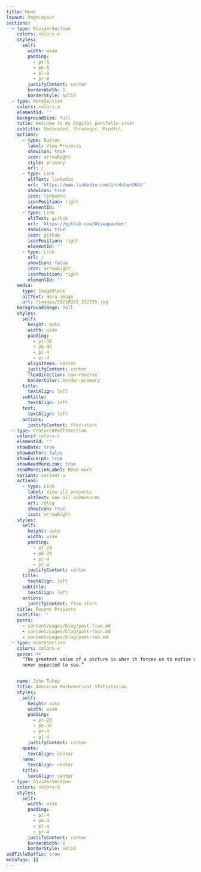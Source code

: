 ```yaml
---
title: Home
layout: PageLayout
sections:
  - type: DividerSection
    colors: colors-e
    styles:
      self:
        width: wide
        padding:
          - pt-0
          - pb-6
          - pl-0
          - pr-0
        justifyContent: center
        borderWidth: 1
        borderStyle: solid
  - type: HeroSection
    colors: colors-a
    elementId: ''
    backgroundSize: full
    title: Welcome to my digital portfolio site!
    subtitle: Dedicated. Strategic. Mindful.
    actions:
      - type: Button
        label: View Projects
        showIcon: true
        icon: arrowRight
        style: primary
        url: /
      - type: Link
        altText: linkedin
        url: 'https://www.linkedin.com/in/dchen564/'
        showIcon: true
        icon: linkedin
        iconPosition: right
        elementId: ''
      - type: Link
        altText: github
        url: 'https://github.com/Wisequacker'
        showIcon: true
        icon: github
        iconPosition: right
        elementId: ''
      - type: Link
        url: /
        showIcon: false
        icon: arrowRight
        iconPosition: right
        elementId: ''
    media:
      type: ImageBlock
      altText: Hero image
      url: /images/20210329_232725.jpg
    backgroundImage: null
    styles:
      self:
        height: auto
        width: wide
        padding:
          - pt-36
          - pb-48
          - pl-4
          - pr-4
        alignItems: center
        justifyContent: center
        flexDirection: row-reverse
        borderColor: border-primary
      title:
        textAlign: left
      subtitle:
        textAlign: left
      text:
        textAlign: left
      actions:
        justifyContent: flex-start
  - type: FeaturedPostsSection
    colors: colors-c
    elementId: ''
    showDate: true
    showAuthor: false
    showExcerpt: true
    showReadMoreLink: true
    readMoreLinkLabel: Read more
    variant: variant-a
    actions:
      - type: Link
        label: View all projects
        altText: See all adventures
        url: /blog
        showIcon: true
        icon: arrowRight
    styles:
      self:
        height: auto
        width: wide
        padding:
          - pt-24
          - pb-24
          - pl-4
          - pr-4
        justifyContent: center
      title:
        textAlign: left
      subtitle:
        textAlign: left
      actions:
        justifyContent: flex-start
    title: Recent Projects
    subtitle: ''
    posts:
      - content/pages/blog/post-five.md
      - content/pages/blog/post-four.md
      - content/pages/blog/post-two.md
  - type: QuoteSection
    colors: colors-e
    quote: >+
      “The greatest value of a picture is when it forces us to notice what we
      never expected to see.”


    name: John Tukey
    title: American Mathematical Statistician
    styles:
      self:
        height: auto
        width: wide
        padding:
          - pt-28
          - pb-36
          - pr-4
          - pl-4
        justifyContent: center
      quote:
        textAlign: center
      name:
        textAlign: center
      title:
        textAlign: center
  - type: DividerSection
    colors: colors-d
    styles:
      self:
        width: wide
        padding:
          - pt-4
          - pb-4
          - pl-4
          - pr-4
        justifyContent: center
        borderWidth: 1
        borderStyle: solid
addTitleSuffix: true
metaTags: []
---
```

